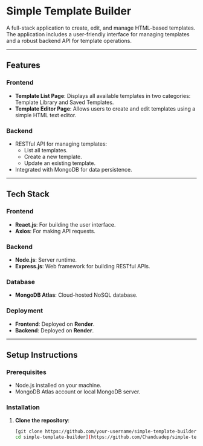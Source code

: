 # **Simple Template Builder**

A full-stack application to create, edit, and manage HTML-based templates. The application includes a user-friendly interface for managing templates and a robust backend API for template operations.

---

## **Features**

### Frontend
- **Template List Page**: Displays all available templates in two categories: Template Library and Saved Templates.
- **Template Editor Page**: Allows users to create and edit templates using a simple HTML text editor.

### Backend
- RESTful API for managing templates:
  - List all templates.
  - Create a new template.
  - Update an existing template.
- Integrated with MongoDB for data persistence.

---

## **Tech Stack**

### Frontend
- **React.js**: For building the user interface.
- **Axios**: For making API requests.

### Backend
- **Node.js**: Server runtime.
- **Express.js**: Web framework for building RESTful APIs.

### Database
- **MongoDB Atlas**: Cloud-hosted NoSQL database.

### Deployment
- **Frontend**: Deployed on **Render**.
- **Backend**: Deployed on **Render**.

---

## **Setup Instructions**

### Prerequisites
- Node.js installed on your machine.
- MongoDB Atlas account or local MongoDB server.

### Installation

1. **Clone the repository**:
   ```bash
   [git clone https://github.com/your-username/simple-template-builder.git
   cd simple-template-builder](https://github.com/Chanduadep/simple-template-bulider/tree/main)
